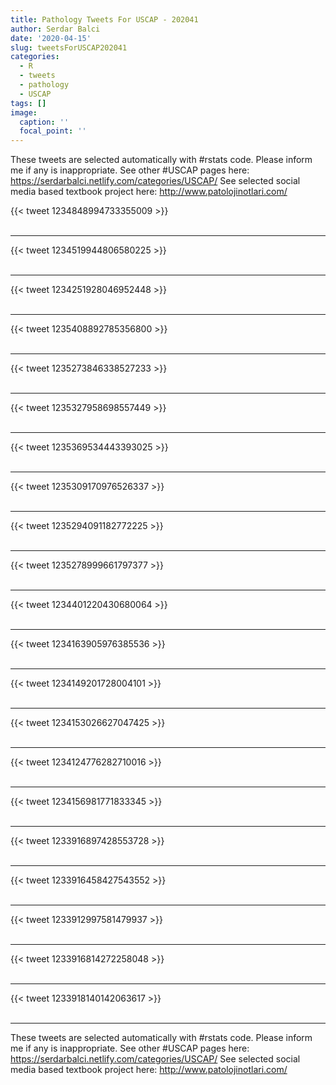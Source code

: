 ```yaml
---
title: Pathology Tweets For USCAP - 202041
author: Serdar Balci
date: '2020-04-15'
slug: tweetsForUSCAP202041
categories:
  - R
  - tweets
  - pathology
  - USCAP
tags: []
image:
  caption: ''
  focal_point: ''
---
```



These tweets are selected automatically with #rstats code. Please inform me if any is inappropriate.
See other #USCAP pages here: https://serdarbalci.netlify.com/categories/USCAP/ 
See selected social media based textbook project here: http://www.patolojinotlari.com/

{{< tweet 1234848994733355009 >}}
<br>
<br>
<hr>
{{< tweet 1234519944806580225 >}}
<br>
<br>
<hr>
{{< tweet 1234251928046952448 >}}
<br>
<br>
<hr>
{{< tweet 1235408892785356800 >}}
<br>
<br>
<hr>
{{< tweet 1235273846338527233 >}}
<br>
<br>
<hr>
{{< tweet 1235327958698557449 >}}
<br>
<br>
<hr>
{{< tweet 1235369534443393025 >}}
<br>
<br>
<hr>
{{< tweet 1235309170976526337 >}}
<br>
<br>
<hr>
{{< tweet 1235294091182772225 >}}
<br>
<br>
<hr>
{{< tweet 1235278999661797377 >}}
<br>
<br>
<hr>
{{< tweet 1234401220430680064 >}}
<br>
<br>
<hr>
{{< tweet 1234163905976385536 >}}
<br>
<br>
<hr>
{{< tweet 1234149201728004101 >}}
<br>
<br>
<hr>
{{< tweet 1234153026627047425 >}}
<br>
<br>
<hr>
{{< tweet 1234124776282710016 >}}
<br>
<br>
<hr>
{{< tweet 1234156981771833345 >}}
<br>
<br>
<hr>
{{< tweet 1233916897428553728 >}}
<br>
<br>
<hr>
{{< tweet 1233916458427543552 >}}
<br>
<br>
<hr>
{{< tweet 1233912997581479937 >}}
<br>
<br>
<hr>
{{< tweet 1233916814272258048 >}}
<br>
<br>
<hr>
{{< tweet 1233918140142063617 >}}
<br>
<br>
<hr>


These tweets are selected automatically with #rstats code. Please inform me if any is inappropriate.
See other #USCAP pages here: https://serdarbalci.netlify.com/categories/USCAP/ 
See selected social media based textbook project here: http://www.patolojinotlari.com/
